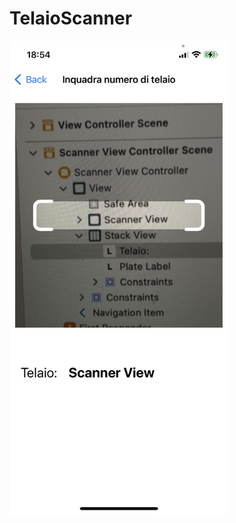 # TelaioScanner

<kbd>
 <img src="https://github.com/Lymes/TelaioScanner/blob/main/img/screen1.jpeg" width="350" alt="TelaioScanner.app screenshot">
</kbd>
